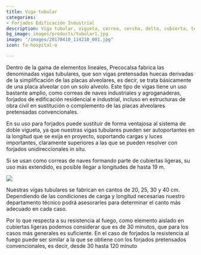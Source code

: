 ```yaml
---
title: Viga tubular
categories:
- Forjados Edificación Industrial
description: Viga tubular, vigueta, correa, cercha, delta, cubierta, tejado, estructura.
bg_image: images/products/tubular1.jpg
image: "/images/20170410_114210_001.jpg"
icon: fa-hospital-o

---
```

Dentro de la gama de elementos lineales, Precocalsa fabrica las denominadas vigas tubulares, que son vigas pretensadas huecas derivadas de la simplificación de las placas alveolares, es decir, se trata básicamente de una placa alveolar con un solo alveolo. Este tipo de vigas tiene un uso bastante amplio, como correas de naves industriales y agroganaderas, forjados de edificación residencial e industrial, incluso en estructuras de obra civil en sustitución o complemento de las placas alveolares pretensadas convencionales. 

En su uso para forjados puede sustituir de forma ventajosa al sistema de doble vigueta, ya que nuestras vigas tubulares pueden ser autoportantes en la longitud que se exija en proyecto, soportando cargas y luces importantes, claramente superiores a las que se pueden resolver con forjados unidireccionales in situ. 

Si se usan como correas de naves formando parte de cubiertas ligeras, su uso más extendido, es posible llegar a longitudes de hasta 19 m.

![](/images/20170614_124022.jpg)

Nuestras vigas tubulares se fabrican en cantos de 20, 25, 30 y 40 cm. Dependiendo de las condiciones de carga y longitud necesarias nuestro departamento técnico podrá asesorarles para determinar el canto más adecuado en cada caso.

Por lo que respecta a su resistencia al fuego, como elemento aislado en cubiertas ligeras podemos considerar que es de 30 minutos, que para los casos más generales es suficiente. En el caso de forjados la resistencia al fuego puede ser similar a la que se obtiene con los forjados pretensados convencionales, es decir, desde 30 hasta 120 minuto
